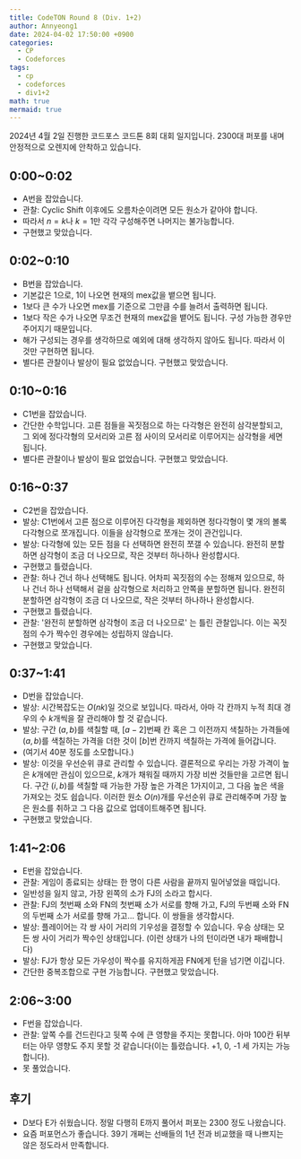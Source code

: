 ```yaml
---
title: CodeTON Round 8 (Div. 1+2)
author: Annyeong1
date: 2024-04-02 17:50:00 +0900
categories:
  - CP
  - Codeforces
tags:
  - cp
  - codeforces
  - div1+2
math: true
mermaid: true
---
```

2024년 4월 2일 진행한 코드포스 코드톤 8회 대회 일지입니다. 2300대 퍼포를 내며 안정적으로 오렌지에 안착하고 있습니다.
## 0:00~0:02
- A번을 잡았습니다.
- 관찰: Cyclic Shift 이후에도 오름차순이려면 모든 원소가 같아야 합니다.
- 따라서 $n=k$나 $k=1$만 각각 구성해주면 나머지는 불가능합니다.
- 구현했고 맞았습니다.

## 0:02~0:10
- B번을 잡았습니다.
- 기본값은 1으로, 1이 나오면 현재의 mex값을 뱉으면 됩니다.
- 1보다 큰 수가 나오면 mex를 기준으로 그만큼 수를 늘려서 출력하면 됩니다.
- 1보다 작은 수가 나오면 무조건 현재의 mex값을 뱉어도 됩니다. 구성 가능한 경우만 주어지기 때문입니다.
- 해가 구성되는 경우를 생각하므로 예외에 대해 생각하지 않아도 됩니다. 따라서 이것만 구현하면 됩니다.
- 별다른 관찰이나 발상이 필요 없었습니다. 구현했고 맞았습니다.

## 0:10~0:16
- C1번을 잡았습니다.
- 간단한 수학입니다. 고른 점들을 꼭짓점으로 하는 다각형은 완전히 삼각분할되고, 그 외에 정다각형의 모서리와 고른 점 사이의 모서리로 이루어지는 삼각형을 세면 됩니다.
- 별다른 관찰이나 발상이 필요 없었습니다. 구현했고 맞았습니다.

## 0:16~0:37
- C2번을 잡았습니다.
- 발상: C1번에서 고른 점으로 이루어진 다각형을 제외하면 정다각형이 몇 개의 볼록다각형으로 쪼개집니다. 이들을 삼각형으로 쪼개는 것이 관건입니다.
- 발상: 다각형에 있는 모든 점을 다 선택하면 완전히 쪼갤 수 있습니다. 완전히 분할하면 삼각형이 조금 더 나오므로, 작은 것부터 하나하나 완성합시다.
- 구현했고 틀렸습니다.
- 관찰: 하나 건너 하나 선택해도 됩니다. 어차피 꼭짓점의 수는 정해져 있으므로, 하나 건너 하나 선택해서 겉을 삼각형으로 처리하고 안쪽을 분할하면 됩니다. 완전히 분할하면 삼각형이 조금 더 나오므로, 작은 것부터 하나하나 완성합시다.
- 구현했고 틀렸습니다.
- 관찰: '완전히 분할하면 삼각형이 조금 더 나오므로' 는 틀린 관찰입니다. 이는 꼭짓점의 수가 짝수인 경우에는 성립하지 않습니다.
- 구현했고 맞았습니다.

## 0:37~1:41
- D번을 잡았습니다.
- 발상: 시간복잡도는 $O(nk)$일 것으로 보입니다. 따라서, 아마 각 칸까지 누적 최대 경우의 수 $k$개씩을 잘 관리해야 할 것 같습니다.
- 발상: 구간 $(a,b)$를 색칠할 때, $[a-2]$번째 칸 혹은 그 이전까지 색칠하는 가격들에 $(a,b)$를 색칠하는 가격을 더한 것이 $[b]$번 칸까지 색칠하는 가격에 들어갑니다.
- (여기서 40분 정도를 소모합니다.)
- 발상: 이것을 우선순위 큐로 관리할 수 있습니다. 결론적으로 우리는 가장 가격이 높은 $k$개에만 관심이 있으므로, $k$개가 채워질 때까지 가장 비싼 것들만을 고르면 됩니다. 구간 $(i,b)$를 색칠할 때 가능한 가장 높은 가격은 1가지이고, 그 다음 높은 색을 가져오는 것도 쉽습니다. 이러한 원소 $O(n)$개를 우선순위 큐로 관리해주며 가장 높은 원소를 취하고 그 다음 값으로 업데이트해주면 됩니다.
- 구현했고 맞았습니다.

## 1:41~2:06
- E번을 잡았습니다.
- 관찰: 게임이 종료되는 상태는 한 명이 다른 사람을 끝까지 밀어넣었을 때입니다.
- 일반성을 잃지 않고, 가장 왼쪽의 소가 FJ의 소라고 합시다. 
- 관찰: FJ의 첫번째 소와 FN의 첫번째 소가 서로를 향해 가고, FJ의 두번째 소와 FN의 두번째 소가 서로를 향해 가고... 합니다. 이 쌍들을 생각합시다.
- 발상: 플레이어는 각 쌍 사이 거리의 기우성을 결정할 수 있습니다. 우승 상태는 모든 쌍 사이 거리가 짝수인 상태입니다. (이런 상태가 나의 턴이라면 내가 패배합니다)
- 발상: FJ가 항상 모든 가우성이 짝수를 유지하게끔 FN에게 턴을 넘기면 이깁니다.
- 간단한 중복조합으로 구현 가능합니다. 구현했고 맞았습니다.

## 2:06~3:00
- F번을 잡았습니다.
- 관찰: 앞쪽 수를 건드린다고 뒷쪽 수에 큰 영향을 주지는 못합니다. 아마 100칸 뒤부터는 아무 영향도 주지 못할 것 같습니다(이는 틀렸습니다. +1, 0, -1 세 가지는 가능합니다).
- 못 풀었습니다.

## 후기
- D보다 E가 쉬웠습니다. 정말 다행히 E까지 풀어서 퍼포는 2300 정도 나왔습니다.
- 요즘 퍼포먼스가 좋습니다. 39기 개쩌는 선배들의 1년 전과 비교했을 때 나쁘지는 않은 정도라서 만족합니다.
